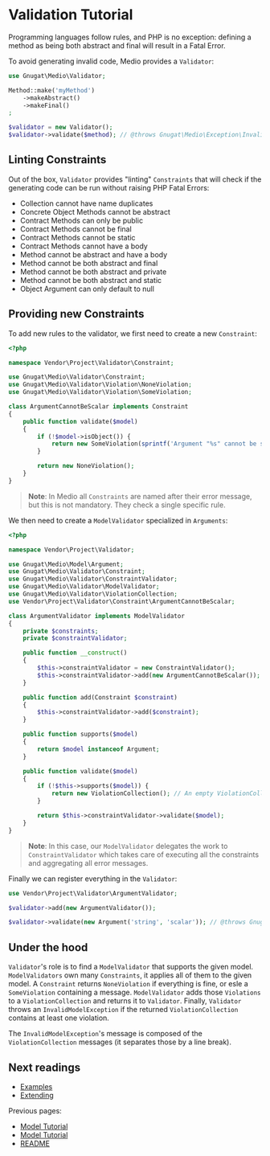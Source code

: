 # Validation Tutorial

Programming languages follow rules, and PHP is no exception: defining a method
as being both abstract and final will result in a Fatal Error.

To avoid generating invalid code, Medio provides a `Validator`:

```php
use Gnugat\Medio\Validator;

Method::make('myMethod')
    ->makeAbstract()
    ->makeFinal()
;

$validator = new Validator();
$validator->validate($method); // @throws Gnugat\Medio\Exception\InvalidModelException
```

## Linting Constraints

Out of the box, `Validator` provides "linting" `Constraints` that will check if the
generating code can be run without raising PHP Fatal Errors:

* Collection cannot have name duplicates
* Concrete Object Methods cannot be abstract
* Contract Methods can only be public
* Contract Methods cannot be final
* Contract Methods cannot be static
* Contract Methods cannot have a body
* Method cannot be abstract and have a body
* Method cannot be both abstract and final
* Method cannot be both abstract and private
* Method cannot be both abstract and static
* Object Argument can only default to null

## Providing new Constraints

To add new rules to the validator, we first need to create a new `Constraint`:

```php
<?php

namespace Vendor\Project\Validator\Constraint;

use Gnugat\Medio\Validator\Constraint;
use Gnugat\Medio\Validator\Violation\NoneViolation;
use Gnugat\Medio\Validator\Violation\SomeViolation;

class ArgumentCannotBeScalar implements Constraint
{
    public function validate($model)
    {
        if (!$model->isObject()) {
            return new SomeViolation(sprintf('Argument "%s" cannot be scalar', $model->getName()));
        }

        return new NoneViolation();
    }
}
```

> **Note**: In Medio all `Constraints` are named after their error message, but
> this is not mandatory. They check a single specific rule.

We then need to create a `ModelValidator` specialized in `Arguments`:

```php
<?php

namespace Vendor\Project\Validator;

use Gnugat\Medio\Model\Argument;
use Gnugat\Medio\Validator\Constraint;
use Gnugat\Medio\Validator\ConstraintValidator;
use Gnugat\Medio\Validator\ModelValidator;
use Gnugat\Medio\Validator\ViolationCollection;
use Vendor\Project\Validator\Constraint\ArgumentCannotBeScalar;

class ArgumentValidator implements ModelValidator
{
    private $constraints;
    private $constraintValidator;

    public function __construct()
    {
        $this->constraintValidator = new ConstraintValidator();
        $this->constraintValidator->add(new ArgumentCannotBeScalar());
    }

    public function add(Constraint $constraint)
    {
        $this->constraintValidator->add($constraint);
    }

    public function supports($model)
    {
        return $model instanceof Argument;
    }

    public function validate($model)
    {
        if (!$this->supports($model)) {
            return new ViolationCollection(); // An empty ViolationCollection means no errors
        }

        return $this->constraintValidator->validate($model);
    }
}
```

> **Note**: In this case, our `ModelValidator` delegates the work to `ConstraintValidator`
> which takes care of executing all the constraints and aggregating all error messages.

Finally we can register everything in the `Validator`:

```php
use Vendor\Project\Validator\ArgumentValidator;

$validator->add(new ArgumentValidator());

$validator->validate(new Argument('string', 'scalar')); // @throws Gnugat\Medio\Exception\InvalidModelException
```

## Under the hood

`Validator`'s role is to find a `ModelValidator` that supports the given model.
`ModelValidators` own many `Constraints`, it applies all of them to the given model.
A `Constraint` returns `NoneViolation` if everything is fine, or esle a `SomeViolation`
containing a message. `ModelValidator` adds those `Violations` to a `ViolationCollection`
and returns it to `Validator`. Finally, `Validator` throws an `InvalidModelException` if the
returned `ViolationCollection` contains at least one violation.

The `InvalidModelException`'s message is composed of the `ViolationCollection` messages
(it separates those by a line break).

## Next readings

* [Examples](04-examples.md)
* [Extending](05-extending.md)

Previous pages:

* [Model Tutorial](02-phpdoc-tutorial.md)
* [Model Tutorial](01-model-tutorial.md)
* [README](../README.md)
